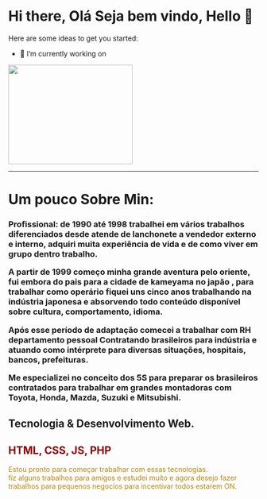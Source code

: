 # Hi there, Olá Seja bem vindo, Hello 👋



Here are some ideas to get you started:

- 🔭 I’m currently working on 


<div class="img">
    <img src="https://user-images.githubusercontent.com/16795064/133941017-fbd1989e-bc20-4915-9f10-c3b45bb3b66d.png" width="250px" height="200px" alt="">
</div>
<hr/>

<h1>Um pouco Sobre Min:</h1> 
<h3> Profissional:  de 1990 até 1998 trabalhei em vários trabalhos diferenciados desde atende de lanchonete a vendedor externo e interno, adquiri muita experiência de vida e de como viver em grupo dentro trabalho.

A partir de 1999 começo minha grande aventura pelo oriente, fui embora do pais para a cidade de kameyama no japão , para trabalhar como operário fiquei uns cinco anos trabalhando na indústria japonesa e absorvendo todo conteúdo disponível sobre cultura, comportamento, idioma. 

Após esse período de adaptação comecei a trabalhar com RH departamento pessoal
Contratando brasileiros para indústria e atuando como intérprete para diversas situações, hospitais, bancos, prefeituras. 

Me especializei no conceito dos 5S para preparar os brasileiros contratados para trabalhar em grandes montadoras com Toyota, Honda, Mazda, Suzuki e Mitsubishi.
    </h3>
    
 <h2>  Tecnologia & Desenvolvimento Web.</h2>

<h2 style="color: darkred;">
HTML, CSS, JS, PHP 
</h2>

<p style="color: darkgoldenrod;">
Estou pronto para começar trabalhar com essas tecnologias. <br>
fiz alguns trabalhos para amigos e estudei muito e agora desejo fazer trabalhos para pequenos negocios para 
incentivar todos estarem ON. 
</p>

 

